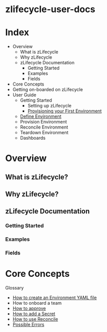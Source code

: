# zlifecycle-user-docs

# Index

* Overview
    * What is zLifecycle
    * Why zLifecycle
    * zLifecycle Documentation
        * Getting Started
        * Examples
        * Fields
* Core Concepts
* Getting on-boarded on zLifecycle
* User Guide
    * Getting Started
        * Setting up zLifecycle
        * [Provisioning your First Environment](provision/first-environment.md)
    * [Define Environment](define/define-environment.md)
    * Provision Environment
    * Reconcile Environment
    * Teardown Environment
    * Dashboards

# Overview

## What is zLifecycle?

## Why zLifecycle?

## zLifecycle Documentation

### Getting Started

### Examples

### Fields

# Core Concepts
Glossary

* [How to create an Environment YAML file](all-about-environment-yaml.md)
* How to onboard a team
* [How to approve](approval.md)
* [How to add a Secret](secrets.md)
* [How to use Reconcile](reconcile.md)
* [Possible Errors](errors.md)
